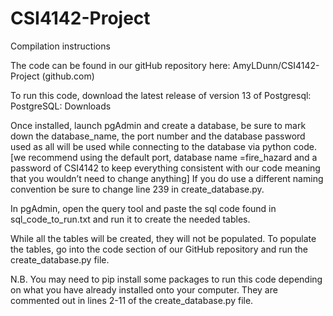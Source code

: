 # CSI4142-Project

Compilation instructions

The code can be found in our gitHub repository here: AmyLDunn/CSI4142-Project (github.com)

To run this code, download the latest release of version 13 of Postgresql: PostgreSQL: Downloads

Once installed, launch pgAdmin and create a database, be sure to mark down the database_name, the port number and the database password used as all will be used while connecting to the database via python code. [we recommend using the default port, database name =fire_hazard  and a password of CSI4142 to keep everything consistent with our code meaning that you wouldn’t need to change anything] If you do use a different naming convention be sure to change line 239 in create_database.py.

In pgAdmin, open the query tool and paste the sql code found in sql_code_to_run.txt and run it to create the needed tables.

While all the tables will be created, they will not be populated. To populate the tables, go into the code section of our GitHub repository and run the create_database.py file.

N.B. You may need to pip install some packages to run this code depending on what you have already installed onto your computer. They are commented out in lines 2-11 of the create_database.py file.
